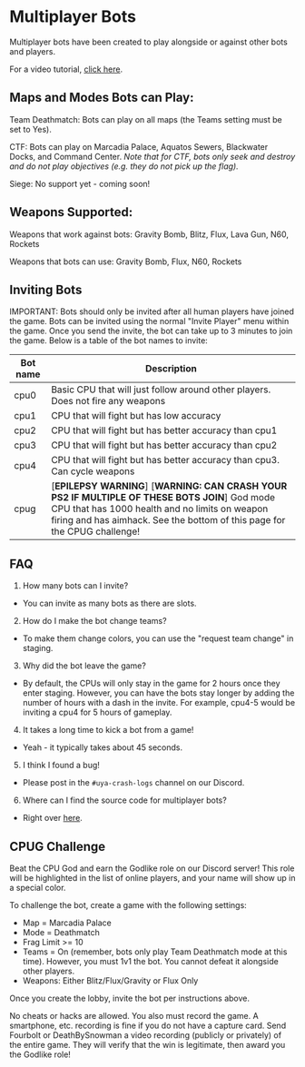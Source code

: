 # Multiplayer Bots

Multiplayer bots have been created to play alongside or against other bots and players.

For a video tutorial, [click here](https://www.youtube.com/watch?v=kq6FEfRyoZg).


## Maps and Modes Bots can Play:
Team Deathmatch: Bots can play on all maps (the Teams setting must be set to Yes).

CTF: Bots can play on Marcadia Palace, Aquatos Sewers, Blackwater Docks, and Command Center. _Note that for CTF, bots only seek and destroy and do not play objectives (e.g. they do not pick up the flag)._

Siege: No support yet - coming soon!


## Weapons Supported:
Weapons that work against bots: Gravity Bomb, Blitz, Flux, Lava Gun, N60, Rockets

Weapons that bots can use: Gravity Bomb, Flux, N60, Rockets


## Inviting Bots
IMPORTANT: Bots should only be invited after all human players have joined the game. Bots can be invited using the normal "Invite Player" menu within the game. Once you send the invite, the bot can take up to 3 minutes to join the game.
Below is a table of the bot names to invite:

| Bot name  | Description |
| ------------- | ------------- |
| cpu0  | Basic CPU that will just follow around other players. Does not fire any weapons  |
| cpu1  | CPU that will fight but has low accuracy |
| cpu2  | CPU that will fight but has better accuracy than cpu1 |
| cpu3  | CPU that will fight but has better accuracy than cpu2 |
| cpu4  | CPU that will fight but has better accuracy than cpu3. Can cycle weapons |
| cpug  | [**EPILEPSY WARNING**] [**WARNING: CAN CRASH YOUR PS2 IF MULTIPLE OF THESE BOTS JOIN**] God mode CPU that has 1000 health and no limits on weapon firing and has aimhack. See the bottom of this page for the CPUG challenge! |


## FAQ
1. How many bots can I invite?
- You can invite as many bots as there are slots.

2. How do I make the bot change teams?
- To make them change colors, you can use the "request team change" in staging.

3. Why did the bot leave the game?
- By default, the CPUs will only stay in the game for 2 hours once they enter staging. However, you can have the bots stay longer by adding the number of hours with a dash in the invite. For example, cpu4-5 would be inviting a cpu4 for 5 hours of gameplay.

4. It takes a long time to kick a bot from a game!
- Yeah - it typically takes about 45 seconds.

5. I think I found a bug!
- Please post in the `#uya-crash-logs` channel on our Discord.

6. Where can I find the source code for multiplayer bots?
- Right over [here](https://github.com/Horizon-Private-Server/horizon-uya-bot).


## CPUG Challenge
Beat the CPU God and earn the Godlike role on our Discord server! This role will be highlighted in the list of online players, and your name will show up in a special color.

To challenge the bot, create a game with the following settings:
- Map = Marcadia Palace
- Mode = Deathmatch
- Frag Limit >= 10
- Teams = On (remember, bots only play Team Deathmatch mode at this time). However, you must 1v1 the bot. You cannot defeat it alongside other players.
- Weapons: Either Blitz/Flux/Gravity or Flux Only

Once you create the lobby, invite the bot per instructions above.

No cheats or hacks are allowed. You also must record the game. A smartphone, etc. recording is fine if you do not have a capture card. Send Fourbolt or DeathBySnowman a video recording (publicly or privately) of the entire game. They will verify that the win is legitimate, then award you the Godlike role!

